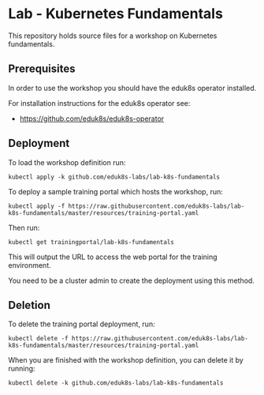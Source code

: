 Lab - Kubernetes Fundamentals
=============================

This repository holds source files for a workshop on Kubernetes fundamentals.

Prerequisites
-------------

In order to use the workshop you should have the eduk8s operator installed.

For installation instructions for the eduk8s operator see:

* https://github.com/eduk8s/eduk8s-operator

Deployment
----------

To load the workshop definition run:

```
kubectl apply -k github.com/eduk8s-labs/lab-k8s-fundamentals
```

To deploy a sample training portal which hosts the workshop, run:

```
kubectl apply -f https://raw.githubusercontent.com/eduk8s-labs/lab-k8s-fundamentals/master/resources/training-portal.yaml
```

Then run:

```
kubectl get trainingportal/lab-k8s-fundamentals
```

This will output the URL to access the web portal for the training environment.

You need to be a cluster admin to create the deployment using this method.

Deletion
--------

To delete the training portal deployment, run:

```
kubectl delete -f https://raw.githubusercontent.com/eduk8s-labs/lab-k8s-fundamentals/master/resources/training-portal.yaml
```

When you are finished with the workshop definition, you can delete it by running:

```
kubectl delete -k github.com/eduk8s-labs/lab-k8s-fundamentals
